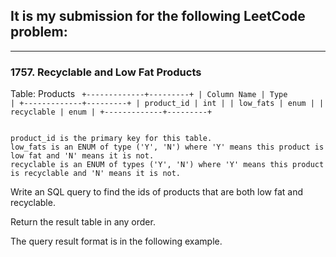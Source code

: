 ## It is my submission for the following LeetCode problem:

---

### 1757. Recyclable and Low Fat Products

Table: Products
<code>
+-------------+---------+
| Column Name | Type    |
+-------------+---------+
| product_id  | int     |
| low_fats    | enum    |
| recyclable  | enum    |
+-------------+---------+ 
</code>

<code>
product_id is the primary key for this table.
low_fats is an ENUM of type ('Y', 'N') where 'Y' means this product is low fat and 'N' means it is not.
recyclable is an ENUM of types ('Y', 'N') where 'Y' means this product is recyclable and 'N' means it is not.
</code>



Write an SQL query to find the ids of products that are both low fat and recyclable.

Return the result table in any order.

The query result format is in the following example.
